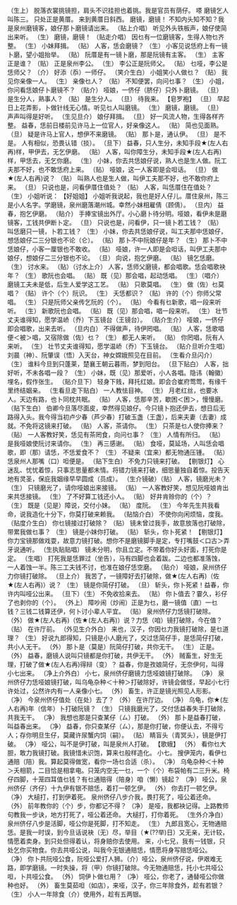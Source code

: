 <!-- { "loadSidebar": true } -->
（生上） 脱落衣裳挑镜担，肩头不识挂担也着挑。我是官员有荫仔。 
 嗏 
 磨镜乞人叫陈三。 
 只处正是黄厝。 
 来到黄厝日斜西。 
 磨镜，磨镜！ 
 不知内头知不知？我是泉州磨镜客，娘仔那卜磨镜请出来。 
（贴上介唱） 听见外头铁板声，娘仔使简出来听。 
（生） 磨镜，磨镜！ 
（贴走介唱） 因乜有一位磨镜客，生得人物乜齐整。 
（生） 小妹拜揖。 
（贴） 人客，恁会磨镜？ 
（生） 小客见说恁府上有一镜卜磨，望小姐抬举。 
（贴） 阮厝是有一镜卜磨，那是阮镜有主客。 
（生） 主客正是谁？ 
（贴） 正是泉州李公。 
（生） 李公正是阮师父。 
（贴） 乜哑，李公是恁师父？ 
（介） 好添（忝）一师仔。 
（笑介生白） 小姐笑小人做乜？ 
（贴） 我见你亲像一人。 
（生） 亲像乜人？ 
（贴） 不知便罢，向问乜事？ 
（生） 小姐，你问看恁娘仔卜磨镜不？ 
（贴介） 哑娘，一侪仔（脐仔）只外卜磨镜。 
（旦） 是生分人，熟事人？ 
（贴） 是生分人。 
（旦） 待我来。 
【皂罗袍】
（旦） 早起日上花弄影，卜做针线无心情。听见乜人叫磨镜。 
（生） 磨镜，磨镜。 
（旦） 声声叫得是好听。 
（生见旦介） 娘仔拜揖。 
（旦） 好一风流人物，生得各样齐整。 
 益春，恁前日楼前见许马上一位官人，好亲像这人。 
（贴） 简也见面熟。 
（旦） 疑是许马上官人，想伊不来磨镜。 
（贴） 那卜是，通认伊。 
（旦） 是不是。 
 人有相似，恐畏认错（掞）。 
（旦下） 益春，只人生分，未知手段★(左人右再)样，甲伊去，无乞伊磨。 
（贴） 人客，叫你障生分，未知手段★(左人右再)样，甲恁去，无乞你磨。 
（生） 小妹，你去共恁娘仔说，熟人也是生人做。阮工夫那不好，也不敢恁府上来。 
（贴） 哑娘，这一人客即是会呾话。 
（旦） 做★(左人右再)说？ 
（贴） 叫熟人也是生人做，叫伊工夫那不好，也不敢你府上来。 
（旦） 只说也是，问看伊厝住值处？ 
（贴） 人客，叫恁厝住在值处？ 
（生） 小姐听说： 
【好姐姐】
 小姐听我说起，我也是好人仔儿。厝住泉州，陈三是小人名字。学磨镜，泉州磨落潮州城。幸然小妹相雇倩（顾倩）。 
（旦内） 益春，抱乞伊磨。 
（贴介） 手捧宝镜出外厅。小心磨卜待分明。哑娘，看伊未是磨镜客，工钱共伊断卜定。 
（旦） 只说也是，问看伊，只一镜卜若工钱？ 
（贴） 叫恁磨只一镜，卜若工钱？ 
（生） 小妹，你去共恁娘仔说，叫工夫那中恁娘仔，想恁娘仔二三分银也不论（仑）。 
（贴） 那卜不中阮娘仔是年？ 
（生） 那卜不中恁娘仔，小客一厘银也不敢收。 
（贴） 哑娘，许一人即是会呾话，叫伊工夫那中娘仔，想娘仔二三分银也不论。 
（旦） 向说，抱乞伊磨。 
（贴） 镜乞恁磨。 
（生） 讨水来。 
（贴）（讨水上介） 人客，恁师父磨镜，都会唱歌。恁会唱歌袂年？ 
（生） 歌阮也会唱。 
（贴） 既（见）那会唱，起动恁唱。 
（生）（唱介） 磨镜工夫未是低，后生人爱学这工艺。 
（贴） 只歌莫唱。 
（生） 做（佐）乜莫唱？ 
（贴） 许个（个）阮识。 
（生） 夭恁都识？ 
（贴） 许的（个）你师父常唱。 
（生） 只是阮师父亲传乞阮的（个）。 
（贴） 今看有乜新歌，唱一段来听听。 
（生） 新歌阮也会唱。 
（贴） 既（见）那会唱，唱一段来听。 
（生） 壮节丈夫谁得知，愿学温峤（乔）下玉镜台（王镜台）。 
（贴介生介） 哑娘，一侪仔即会唱歌，出来去听。 
（旦内白） 不得做声，待伊罔唱。 
（贴） 人客，恁歌唱便＜被＞唱，又宿除做（佐）乜？ 
（生） 都无人来听。 
（贴） 你罔唱，阮有人来听。 
（生） 壮节丈夫谁得知，愿学温峤（乔）下玉镜台。 
（贴介旦听介生唱） 刘晨（神）、阮肇误（悟）入天台，神女嫦娥照见在目前。 
（生看介旦闪介）（生） 谁料今旦到只蓬莱，楚襄王朝云暮雨，梦到阳台。 
（旦下贴白） 人客，拙好听，不未各唱一段？ 
（生） 小妹，既（见）那爱听，小人各唱。隐讳（翰徽）埋名，假作张生。 
（贴介旦下） 轻身下贱，拜托红娘。即会合崔府莺莺，有缘千里终结姻亲。 
（生看旦走下贴白） 一人教怯目神。 
（生） 月老红丝，也要冰人。天边有路，也卜同枕共眠。 
（贴） 人客，恁那辛苦，歇困＜困＞，慢慢磨。 
（贴下生白） 伯卿今旦落尽面皮，幸然得见娘仔。今只镜卜抱还伊去，想日后无路得入头。我今得当初卢少春（芦少春）打破玉盏（王盏），后来夫妻（去妻）成就。不免将这镜来打破。 
（贴） 人客，茶请你。 
（生） 只茶是乜人使你捧来？ 
（贴） 一人客教好笑，恁见有茶罔食，向问乜事？ 
（生） 人情有所归。 
（贴） 是我哑娘使阮讨来请你。 
（生） 再三感谢。 
（贴） 食哑，莫延场，人叫恁会唱歌，即（那）请恁，不恁爱食不？ 
（生） 不疑来（宜来）都无物通压锺。 
（贴） 恁泉州人那嘴（口）呾便是。 
（贴下生白） 不免力只镜来打破。 
【剔银灯】
 心迷乱、忧忧着惊，只事志思量都未情。将错力镜来打破，细思量独自着惊。投告天地有灵圣，保庇我姻缘早早圆成（员成）。 
（生介镜破）（贴） 人客，镜磨光未？ 
（生） 只镜磨光了，请你哑娘出来接镜。 
（贴） 一人客教好笑，想见阮哑娘肯出来共恁接镜。 
（生） 了不好算工钱还小人。 
（贴） 好井肯赊你的（个）？ 
（生） 既是（见是）障说，交付小妹。 
（贴） 度阮。 
（生） 今年先生共我看命，说我造化十分下，你莫打破来赖我。 
（贴恼介白） 不使你向闲烦恼，度我。 
（贴度介生白） 你乜镜接过打破除？ 
（贴） 镜未曾过我手，故意放落也打破除，带累我做乜事？ 
（生） 镜是小妹你打破。 
（贴） 斩头，你卜死紧！ 
【剔银灯】
 你力宝镜那做戏耍，故意力镜打破。想你不是磨镜脚手是定，专打嘴鼓＜口古＞弄牙说通听。 
（生执贴贴唱） 镜未分明，你且立定。不带着你好头好面，打死你是定。 
（生唱） 打死我是恁罪过（坐告），马有四脚也会着跋。二边也都准落蚀，一人着蚀一半。陈三工夫钱不讨，也准在娘仔恁空磨。 
（贴介） 哑娘，泉州侪仔力你镜打破除。 
（旦上介） 我苦了，一镜障好去打破除，做★(左人右再)（佐★(左人右再)）说？ 
（生） 镜是你简仔打破。 
（旦） 斩头，你卜死紧！益春，你许内叫哑公出来。 
（旦下）（生） 不免收拾来去。 
（贴） 你卜值去？霎久，衫仔了也剥你的（个）。 
（外上） 障吵闹（炒闹）正是为乜，磨一镜值（直）一乜钱？三钱二钱算还伊，何卜讨小辈人平宜。 
（贴） 泉州侪仔力恁镜打破除。 
（外） 做★(左人右再)（佐★(左人右再)）说？力恁（咱）镜打破除，今在值？ 
（贴） 在许厅前。 
（外见生介外白） 来也，汉子，你因乜力我镜打破除，是乜道理？ 
（生） 好说九郎得知，只镜是小人磨光了，交过恁简仔手，是恁简仔打破，共小人无干。 
（外） 那卜是（莫是）阮简仔打破，共你无干。 
（生） 正是。 
（外） 益春，磨镜人说叫只镜都是你打破，共伊无干。 
（外） 贼畜生，好生无理，打破了做★(左人右再)得辩（变）？ 
 益春，你是孜娘简仔，无奈伊何，叫得小七出来。 
（净上介外白） 小七，泉州侪仔磨镜力恁哑娘镜打破除。 
（净） 泉州侪仔力恁哑娘镜打破，叫乌龟杂种＜十种＞打破除好，许镜会做怪，早起小七行许处过，公然许内有一人亲像小七。 
（外） 畜生，许正是镜光照见人形影。 
（净） 今泉州侪仔值处（在处）去了？ 
（外） 在许厅边。 
（净） 乌龟，你★(左人右再)年（信年）卜打破阮镜？ 
（生） 只镜我磨光了，交付恁益春失手打破除，共我无干。 
（净） 我想也那是只查某仔（ㄙ）打破。 
（外） 那卜是益春打破，叫益春出来。 
（净） 益春，你只查某仔（ㄙ），那是你打破，你便认去，不得亏人；存你明旦生仔，莫藏许尿蟹内饲（嗣）。 
（贴） 睛盲头（青冥头），镜是伊打破。 
（净） 哑公，叫不是伊打破，叫是泉州人打破。 
【歌蛾】
（外） 看你乜大胆，敢力我镜打破。我镜惜未识饱，算来乜般样造化。 
 小七。 
 搜伊笼内，看伊乜通赔（陪）我。算起莫得做宽，看你一场乜合适（杀）。 
（净） 乌龟杂种＜十种＞夭相箭，二目恰是相拿电。只笼内空无一乜，一个（个）布袋帕有二三升米。椅仔四脚，十笼四耳值乜钱？有乜通赔得（陪身）咱（懒）镜起？ 
（净） 哑公，泉州侪仔（齐仔）十九伊有银不赔恁，着打一顿乞伊。 
（外） 你去打一顿乞伊。 
（净） 大槌打，打到伊着死。 
 泉州侪仔八步介我，畏打死了，哑公着还命。 
（外） 前年教你的（个）步，你都记不得？ 
（净） 是哑，我都袂记得。上路教师句教我一步诀，地方打死了，哑公着还命。 
 大槌打，打你着死。 
（生外介净白） 泉州侪仔八步是活脚，哑公你是死脚，打不知走。 
（生） 九郎且宽心，无物通赔恁。是我一时误，到今旦话说袂（无）尽，举目（★(??举)日）又无亲，无计较，情愿着卖身。到只处但得着认，将身赔你去使用。 
 来，小七兄，我有一钱银，只处乞你买物食。你去共哑公说，叫我今无银通赔恁，情愿将身写赔恁哑公。 
（净） 你卜共阮哑公食，阮哑公爱打人狮。（介）哑公，泉州侪仔说，伊艰难无路，即学磨镜。一时失操，将（甲）你镜打破除。今无物通赔恁，托小七共哑公呾，卜共哑公食。 
（外） 饲伊卜做乜用？ 
（净） 哑公，你老了，通替哑公你做种也好。 
（外） 畜生莫茹呾（如店），来哑，汉子，你三年除食外，趁有若银？ 
（生） 小人一年除食（介）使用外，趁有五两银。 

